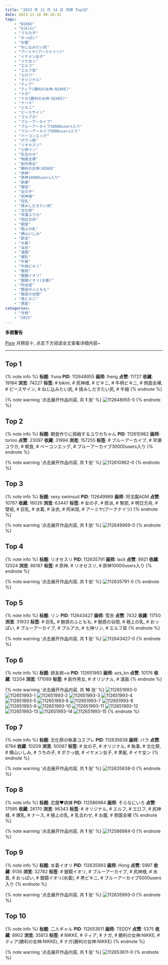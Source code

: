 ```yaml
---
title: "2023 年 11 月 14 日 月榜 Top10"
date: 2023-11-16 06:16:31
tags:
    - "NIKKE"
    - "bikini"
    - "うちの子"
    - "おっぱい"
    - "お腹"
    - "ねじ込みたい尻"
    - "アーミヤ(アークナイツ)"
    - "イケメン女子"
    - "イケ女ン"
    - "エルフ"
    - "エルフ耳"
    - "エロフ"
    - "オリジナル"
    - "ティア"
    - "ティア(勝利の女神:NIKKE)"
    - "ナガ"
    - "ナガ(勝利の女神:NIKKE)"
    - "ナース"
    - "ビキニ"
    - "ピースサイン"
    - "ブルアカ"
    - "ブルーアーカイブ"
    - "ブルーアーカイブ30000users入り"
    - "ブルーアーカイブ5000users入り"
    - "ベーコンエッグ"
    - "ボクっ娘"
    - "リオセスリ"
    - "七神リン"
    - "乳合わせ"
    - "側面全裸"
    - "創作男女"
    - "勝利の女神:NIKKE"
    - "原神"
    - "原神10000users入り"
    - "執事"
    - "壁纸"
    - "女の子"
    - "尻神様"
    - "巨乳"
    - "揉みしだきたい尻"
    - "文化祭"
    - "早瀬ユウカ"
    - "明日方舟"
    - "朝食"
    - "極上の乳"
    - "横山いしみ"
    - "欧派"
    - "水着"
    - "泳衣"
    - "漫画"
    - "爆乳"
    - "牛娘"
    - "牛柄ビキニ"
    - "臀部"
    - "銀鏡イオリ"
    - "銀鏡イオリ(水着)"
    - "阿米娅"
    - "魅惑のふともも"
    - "魅惑の谷間"
    - "黒ビキニ"
    - "黒髪"
categories:
    - "月榜"
    - "2023"
---
```


<i class="fa fa-triangle-exclamation"></i>**多图警告**<i class="fa fa-triangle-exclamation"></i>

[Pixiv](https://www.pixiv.net/) 月榜前十, 点击下方阅读全文查看详细内容~

<!-- more -->

---

## Top 1

{% note info %}
**标题**: Yuna
**PID**: 112648955 **画师**: freng
**点赞**: 11727 **收藏**: 19184 **浏览**: 74227
**标签**: # bikini, # 尻神様, # ビキニ, # 牛柄ビキニ, # 側面全裸, # ピースサイン, # ねじ込みたい尻, # 揉みしだきたい尻, # 牛娘
{% endnote %}

{% note warning '点击展开作品内容, 共 **1** 张' %}
![112648955-0](https://i.pixiv.re/img-original/img/2023/10/19/01/47/04/112648955_p0.png)
{% endnote %}

## Top 2

{% note info %}
**标题**: 朝食作りに挑戦するユウカちゃん
**PID**: 112610962 **画师**: torino
**点赞**: 23097 **收藏**: 31994 **浏览**: 157255
**标签**: # ブルーアーカイブ, # 早瀬ユウカ, # 朝食, # ベーコンエッグ, # ブルーアーカイブ30000users入り
{% endnote %}

{% note warning '点击展开作品内容, 共 **1** 张' %}
![112610962-0](https://i.pixiv.re/img-original/img/2023/10/17/00/00/19/112610962_p0.jpg)
{% endnote %}

## Top 3

{% note info %}
**标题**: sexy swimsuit
**PID**: 112649969 **画师**: 阿戈魔AGM
**点赞**: 10787 **收藏**: 16026 **浏览**: 63447
**标签**: # 女の子, # 欧派, # 臀部, # 明日方舟, # 壁纸, # 巨乳, # 水着, # 泳衣, # 阿米娅, # アーミヤ(アークナイツ)
{% endnote %}

{% note warning '点击展开作品内容, 共 **1** 张' %}
![112649969-0](https://i.pixiv.re/img-original/img/2023/10/18/17/04/55/112649969_p0.jpg)
{% endnote %}

## Top 4

{% note info %}
**标题**: リオセスリ
**PID**: 112635791 **画师**: lack
**点赞**: 9921 **收藏**: 12024 **浏览**: 86187
**标签**: # 原神, # リオセスリ, # 原神10000users入り
{% endnote %}

{% note warning '点击展开作品内容, 共 **1** 张' %}
![112635791-0](https://i.pixiv.re/img-original/img/2023/10/18/00/00/39/112635791_p0.jpg)
{% endnote %}

## Top 5

{% note info %}
**标题**: リン
**PID**: 112643427 **画师**: 雪赤
**点赞**: 7432 **收藏**: 11750 **浏览**: 31933
**标签**: # 巨乳, # 魅惑のふともも, # 魅惑の谷間, # 極上の乳, # おっぱい, # ブルーアーカイブ, # ブルアカ, # 七神リン, # エルフ耳
{% endnote %}

{% note warning '点击展开作品内容, 共 **1** 张' %}
![112643427-0](https://i.pixiv.re/img-original/img/2023/10/18/09/21/54/112643427_p0.jpg)
{% endnote %}

## Top 6

{% note info %}
**标题**: 姉友姉+α
**PID**: 112651993 **画师**: azs_kn
**点赞**: 10176 **收藏**: 12204 **浏览**: 171089
**标签**: # 創作男女, # オリジナル, # 漫画
{% endnote %}

{% note warning '点击展开作品内容, 共 **16** 张' %}
![112651993-0](https://i.pixiv.re/img-original/img/2023/10/18/18/46/50/112651993_p0.jpg)
![112651993-1](https://i.pixiv.re/img-original/img/2023/10/18/18/46/50/112651993_p1.jpg)
![112651993-2](https://i.pixiv.re/img-original/img/2023/10/18/18/46/50/112651993_p2.jpg)
![112651993-3](https://i.pixiv.re/img-original/img/2023/10/18/18/46/50/112651993_p3.jpg)
![112651993-4](https://i.pixiv.re/img-original/img/2023/10/18/18/46/50/112651993_p4.jpg)
![112651993-5](https://i.pixiv.re/img-original/img/2023/10/18/18/46/50/112651993_p5.jpg)
![112651993-6](https://i.pixiv.re/img-original/img/2023/10/18/18/46/50/112651993_p6.jpg)
![112651993-7](https://i.pixiv.re/img-original/img/2023/10/18/18/46/50/112651993_p7.jpg)
![112651993-8](https://i.pixiv.re/img-original/img/2023/10/18/18/46/50/112651993_p8.jpg)
![112651993-9](https://i.pixiv.re/img-original/img/2023/10/18/18/46/50/112651993_p9.jpg)
![112651993-10](https://i.pixiv.re/img-original/img/2023/10/18/18/46/50/112651993_p10.jpg)
![112651993-11](https://i.pixiv.re/img-original/img/2023/10/18/18/46/50/112651993_p11.jpg)
![112651993-12](https://i.pixiv.re/img-original/img/2023/10/18/18/46/50/112651993_p12.jpg)
![112651993-13](https://i.pixiv.re/img-original/img/2023/10/18/18/46/50/112651993_p13.jpg)
![112651993-14](https://i.pixiv.re/img-original/img/2023/10/18/18/46/50/112651993_p14.jpg)
![112651993-15](https://i.pixiv.re/img-original/img/2023/10/18/18/46/50/112651993_p15.jpg)
{% endnote %}

## Top 7

{% note info %}
**标题**: 文化祭の執事コスプレ
**PID**: 112635638 **画师**: バラ
**点赞**: 6784 **收藏**: 10209 **浏览**: 50087
**标签**: # 女の子, # オリジナル, # 執事, # 文化祭, # 横山いしみ, # うちの子, # ボクっ娘, # イケメン女子, # 黒髪, # イケ女ン
{% endnote %}

{% note warning '点击展开作品内容, 共 **1** 张' %}
![112635638-0](https://i.pixiv.re/img-original/img/2023/10/18/00/00/08/112635638_p0.png)
{% endnote %}

## Top 8

{% note info %}
**标题**: 恋魔♥病棟
**PID**: 112586984 **画师**: そらなにいろ
**点赞**: 17595 **收藏**: 26170 **浏览**: 96343
**标签**: # オリジナル, # エルフ, # エロフ, # 尻神様, # 爆乳, # ナース, # 極上の乳, # 乳合わせ, # お腹, # 側面全裸
{% endnote %}

{% note warning '点击展开作品内容, 共 **1** 张' %}
![112586984-0](https://i.pixiv.re/img-original/img/2023/10/16/00/51/07/112586984_p0.png)
{% endnote %}

## Top 9

{% note info %}
**标题**: 水着イオリ
**PID**: 112635993 **画师**: Hong
**点赞**: 5997 **收藏**: 9136 **浏览**: 32782
**标签**: # 銀鏡イオリ, # ブルーアーカイブ, # 尻神様, # 水着, # おっぱい, # 銀鏡イオリ(水着), # 黒ビキニ, # ブルーアーカイブ5000users入り
{% endnote %}

{% note warning '点击展开作品内容, 共 **1** 张' %}
![112635993-0](https://i.pixiv.re/img-original/img/2023/10/18/00/04/03/112635993_p0.jpg)
{% endnote %}

## Top 10

{% note info %}
**标题**: 二人ギャル
**PID**: 112653611 **画师**: TEDDY
**点赞**: 5375 **收藏**: 8902 **浏览**: 35813
**标签**: # NIKKE, # ティア, # ナガ, # 勝利の女神:NIKKE, # ティア(勝利の女神:NIKKE), # ナガ(勝利の女神:NIKKE)
{% endnote %}

{% note warning '点击展开作品内容, 共 **1** 张' %}
![112653611-0](https://i.pixiv.re/img-original/img/2023/10/18/19/57/15/112653611_p0.jpg)
{% endnote %}
